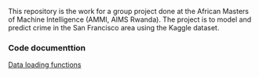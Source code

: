 This repository is the work for a group project done at the African Masters of Machine Intelligence (AMMI, AIMS Rwanda). 
The project is to model and predict crime in the San Francisco area using the Kaggle dataset.

### Code documenttion
[Data loading functions](https://eltayebahmed.github.io/san-francisco-crime-data-modeling/datarep.m)